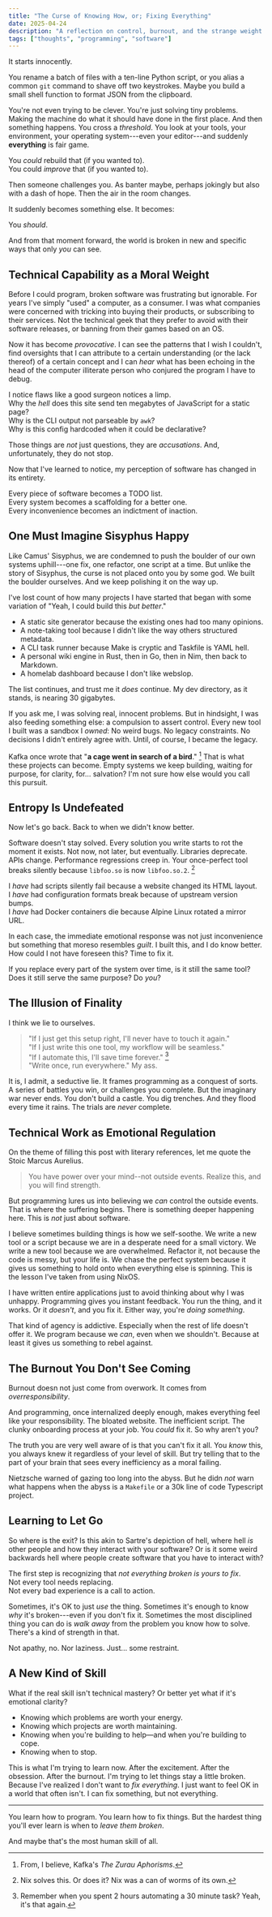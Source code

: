 ```yaml
---
title: "The Curse of Knowing How, or; Fixing Everything"
date: 2025-04-24
description: "A reflection on control, burnout, and the strange weight of technical fluency."
tags: ["thoughts", "programming", "software"]
---
```


It starts innocently.

You rename a batch of files with a ten-line Python script, or you alias a common
`git` command to shave off two keystrokes. Maybe you build a small shell
function to format JSON from the clipboard.

You're not even trying to be clever. You're just solving tiny problems. Making
the machine do what it should have done in the first place. And then something
happens. You cross a _threshold_. You look at your tools, your environment, your
operating system---even your editor---and suddenly **everything** is fair game.

You _could_ rebuild that (if you wanted to).\
You could _improve_ that (if you wanted to).

Then someone challenges you. As banter maybe, perhaps jokingly but also with a
dash of hope. Then the air in the room changes.

It suddenly becomes something else. It becomes:

You _should_.

And from that moment forward, the world is broken in new and specific ways that
only _you_ can see.

## Technical Capability as a Moral Weight

Before I could program, broken software was frustrating but ignorable. For years
I've simply "used" a computer, as a consumer. I was what companies were
concerned with tricking into buying their products, or subscribing to their
services. Not the technical geek that they prefer to avoid with their software
releases, or banning from their games based on an OS.

Now it has become _provocative_. I can see the patterns that I wish I couldn't,
find oversights that I can attribute to a certain understanding (or the lack
thereof) of a certain concept and I can _hear_ what has been echoing in the head
of the computer illiterate person who conjured the program I have to debug.

I notice flaws like a good surgeon notices a limp.\
Why the _hell_ does this site send ten megabytes of JavaScript for a static
page?\
Why is the CLI output not parseable by `awk`?\
Why is this config hardcoded when it could be declarative?

Those things are _not_ just questions, they are _accusations_. And,
unfortunately, they do not stop.

Now that I've learned to notice, my perception of software has changed in its
entirety.

Every piece of software becomes a TODO list.\
Every system becomes a scaffolding for a better one.\
Every inconvenience becomes an indictment of inaction.

## One Must Imagine Sisyphus Happy

Like Camus' Sisyphus, we are condemned to push the boulder of our own systems
uphill---one fix, one refactor, one script at a time. But unlike the story of
Sisyphus, the curse is not placed onto you by some god. We built the boulder
ourselves. And we keep polishing it on the way up.

I've lost count of how many projects I have started that began with some
variation of "Yeah, I could build this _but better_."

- A static site generator because the existing ones had too many opinions.
- A note-taking tool because I didn't like the way others structured metadata.
- A CLI task runner because Make is cryptic and Taskfile is YAML hell.
- A personal wiki engine in Rust, then in Go, then in Nim, then back to
  Markdown.
- A homelab dashboard because I don't like webslop.

The list continues, and trust me it _does_ continue. My dev directory, as it
stands, is nearing 30 gigabytes.

If you ask me, I was solving real, innocent problems. But in hindsight, I was
also feeding something else: a compulsion to assert control. Every new tool I
built was a sandbox I _owned_: No weird bugs. No legacy constraints. No
decisions I didn't entirely agree with. Until, of course, I became the legacy.

Kafka once wrote that "**a cage went in search of a bird**." [^1] That is what
these projects can become. Empty systems we keep building, waiting for purpose,
for clarity, for... salvation? I'm not sure how else would you call this
pursuit.

[^1]: From, I believe, Kafka's _The Zurau Aphorisms_.

## Entropy Is Undefeated

Now let's go back. Back to when we didn't know better.

Software doesn't stay solved. Every solution you write starts to rot the moment
it exists. Not now, not later, but eventually. Libraries deprecate. APIs
change. Performance regressions creep in. Your once-perfect tool breaks silently
because `libfoo.so` is now `libfoo.so.2`. [^2]

[^2]: Nix solves this. Or does it? Nix was a can of worms of its own.

I _have_ had scripts silently fail because a website changed its HTML layout.\
I _have_ had configuration formats break because of upstream version bumps.\
I _have_ had Docker containers die because Alpine Linux rotated a mirror URL.

In each case, the immediate emotional response was not just inconvenience but
something that moreso resembles _guilt_. I built this, and I do know better. How
could I not have foreseen this? Time to fix it.

If you replace every part of the system over time, is it still the same tool?
Does it still serve the same purpose? Do _you_?

## The Illusion of Finality

I think we lie to ourselves.

> "If I just get this setup right, I'll never have to touch it again."\
> "If I just write this one tool, my workflow will be seamless."\
> "If I automate this, I'll save time forever." [^3]\
> "Write once, run everywhere." My ass.

[^3]: Remember when you spent 2 hours automating a 30 minute task? Yeah, it's
    that again.

It is, I admit, a seductive lie. It frames programming as a conquest of sorts. A
series of battles you win, or challenges you complete. But the imaginary war
never ends. You don't build a castle. You dig trenches. And they flood every
time it rains. The trials are _never_ complete.

## Technical Work as Emotional Regulation

On the theme of filling this post with literary references, let me quote the
Stoic Marcus Aurelius.

> You have power over your mind--not outside events. Realize this, and you will
> find strength.

But programming lures us into believing we _can_ control the outside events.
That is where the suffering begins. There is something deeper happening here.
This is _not_ just about software.

I believe sometimes building things is how we self-soothe. We write a new tool
or a script because we are in a desperate need for a small victory. We write a
new tool because we are overwhelmed. Refactor it, not because the code is messy,
but your life is. We chase the perfect system because it gives us something to
hold onto when everything else is spinning. This is the lesson I've taken from
using NixOS.

I have written entire applications just to avoid thinking about why I was
unhappy. Programming gives you instant feedback. You run the thing, and it
works. Or it _doesn't_, and you fix it. Either way, you're _doing something_.

That kind of agency is addictive. Especially when the rest of life doesn't offer
it. We program because we _can_, even when we shouldn't. Because at least it
gives us something to rebel against.

## The Burnout You Don't See Coming

Burnout doesn not just come from overwork. It comes from _overresponsibility_.

And programming, once internalized deeply enough, makes everything feel like
your responsibility. The bloated website. The inefficient script. The clunky
onboarding process at your job. You _could_ fix it. So why aren't you?

The truth you are very well aware of is that you can't fix it all. You _know_
this, you always knew it regardless of your level of skill. But try telling that
to the part of your brain that sees every inefficiency as a moral failing.

Nietzsche warned of gazing too long into the abyss. But he didn _not_ warn what
happens when the abyss is a `Makefile` or a 30k line of code Typescript project.

## Learning to Let Go

So where is the exit? Is this akin to Sartre's depiction of hell, where hell
_is_ other people and how they interact with your software? Or is it some weird
backwards hell where people create software that you have to interact with?

The first step is recognizing that _not everything broken is yours to fix_.\
Not every tool needs replacing.\
Not every bad experience is a call to action.

Sometimes, it's OK to just _use_ the thing. Sometimes it's enough to know _why_
it's broken---even if you don't fix it. Sometimes the most disciplined thing you
can do is _walk away_ from the problem you know how to solve. There's a kind of
strength in that.

Not apathy, no. Nor laziness. Just... some restraint.

## A New Kind of Skill

What if the real skill isn't technical mastery? Or better yet what if it's
emotional clarity?

- Knowing which problems are worth your energy.
- Knowing which projects are worth maintaining.
- Knowing when you're building to help—and when you're building to cope.
- Knowing when to stop.

This is what I'm trying to learn now. After the excitement. After the obsession.
After the burnout. I'm trying to let things stay a little broken. Because I've
realized I don't want to _fix everything_. I just want to feel OK in a world
that often isn't. I can fix something, but not everything.

---

You learn how to program. You learn how to fix things. But the hardest thing
you'll ever learn is when to _leave them broken_.

And maybe that's the most human skill of all.
